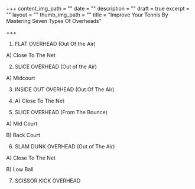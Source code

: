 +++
content_img_path = ""
date = ""
description = ""
draft = true
excerpt = ""
layout = ""
thumb_img_path = ""
title = "Improve Your Tennis By Mastering Seven Types Of Overheads"

+++
1) FLAT OVERHEAD (Out Of the Air)

A) Close To The Net

2) SLICE OVERHEAD (Out of the Air)

A) Midcourt

3) INSIDE OUT OVERHEAD (Out Of The Air)

4) A) Close To The Net

5) SLICE OVERHEAD (From The Bounce)

A) Mid Court

B) Back Court

6) SLAM DUNK OVERHEAD (Out of The Air)

A) Close To The Net

B) Low Ball

7) SCISSOR KICK OVERHEAD